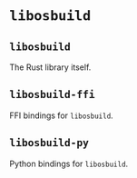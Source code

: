 # `libosbuild`

## `libosbuild`

The Rust library itself.

## `libosbuild-ffi`

FFI bindings for `libosbuild`.

## `libosbuild-py`

Python bindings for `libosbuild`.
